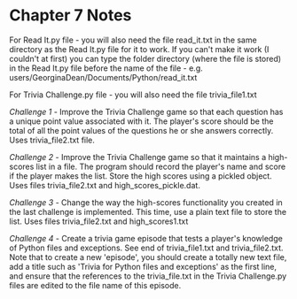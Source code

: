 # Chapter 7 Notes

For Read It.py file - you will also need the file read_it.txt in the same directory as the Read It.py file for it to work.
If you can't make it work (I couldn't at first) you can type the folder directory (where the file is stored) in the Read It.py file before the name of the file - e.g. users/GeorginaDean/Documents/Python/read_it.txt

For Trivia Challenge.py file - you will also need the file trivia_file1.txt

*Challenge 1* - Improve the Trivia Challenge game so that each question has a unique point value associated with it. The player's score should be the total of all the point values of the questions he or she answers correctly. Uses trivia_file2.txt file.

*Challenge 2* - Improve the Trivia Challenge game so that it maintains a high-scores list in a file. The program should record the player's name and score if the player makes the list. Store the high scores using a pickled object. Uses files trivia_file2.txt and high_scores_pickle.dat. 

*Challenge 3* - Change the way the high-scores functionality you created in the last challenge is implemented. This time, use a plain text file to store the list. Uses files trivia_file2.txt and high_scores1.txt

*Challenge 4* - Create a trivia game episode that tests a player's knowledge of Python files and exceptions. See end of trivia_file1.txt and trivia_file2.txt. Note that to create a new 'episode', you should create a totally new text file, add a title such as 'Trivia for Python files and exceptions' as the first line, and ensure that the references to the trivia_file.txt in the Trivia Challenge.py files are edited to the file name of this episode.
